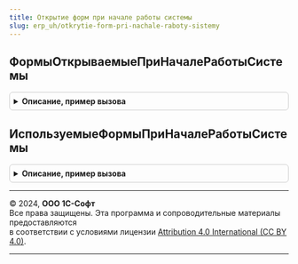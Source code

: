 ```yaml
---
title: Открытие форм при начале работы системы
slug: erp_uh/otkrytie-form-pri-nachale-raboty-sistemy
---
```



## ФормыОткрываемыеПриНачалеРаботыСистемы
<details style="margin: 1em 0; padding: 0.5em; border: 1px solid #ccc; border-radius: 6px;">

<summary style="font-weight: bold; cursor: pointer;">Описание, пример вызова</summary>

```bsl

// Возвращает массив, элементами которого являются структуры параметров форм, которые требуется открыть при начале
// работы системы.
//
// Возвращаемое значение:
//	Массив - массив, элементами которого являются структуры параметров форм, которые требуется
//		открыть при начале работы системы:
//		* ИмяЗапускаемойФормы - Строка - полное имя открываемой формы.
//		* Роль - Строка - имя роли, которая дает пользователю право на запуск формы.
//		* НеобходимыНастройки - Булево - для открываемой формы должны быть заданы настройки.
//		* ИмяФормыНастроек - Строка - если НеобходимыНастройки = ИСТИНА, то в этом параметре указывается полное имя формы
//			редактирования настроек.
//		* ПараметрЗапуска - Строка - параметр запуска, наличие которого будет проверяться при начале работы системы,
//			форма будет открыта, если передан параметр запуска или настроено, что эту форму нужно открывать по умолчанию
//			(т.е. без проверки параметра запуска).
//		* НастройкиУстановлены - Булево - Истина - настройки, необходимые для открытия формы установлены.
//		* Параметры - Структура - параметры формы, используемые при открытии формы.
//		* ОткрыватьПоУмолчанию - Булево - Истина - форма открывается по умолчанию при начале работы системы.
//
Функция ФормыОткрываемыеПриНачалеРаботыСистемы() Экспорт
```

Пример вызова
```bsl
Результат = ОткрытиеФормПриНачалеРаботыСистемы.ФормыОткрываемыеПриНачалеРаботыСистемы() 
```
</details>

## ИспользуемыеФормыПриНачалеРаботыСистемы
<details style="margin: 1em 0; padding: 0.5em; border: 1px solid #ccc; border-radius: 6px;">

<summary style="font-weight: bold; cursor: pointer;">Описание, пример вызова</summary>

```bsl

// Возвращает массив, элементами которого являются значения перечислений форм, открываемых при начале работы системы.
//
// Параметры:
//	ДанныеВыбора - Неопределено, СписокЗначений - список значений открываемых форм.
//	Параметры - Неопределено, Структура - параметры выбора.
//
// Возвращаемое значение:
//	Массив - массив, элементами которого являются значения перечислений форм, открываемых при начале
//		работы системы.
//
Функция ИспользуемыеФормыПриНачалеРаботыСистемы(ДанныеВыбора = Неопределено, Параметры = Неопределено) Экспорт
```

Пример вызова
```bsl
Результат = ОткрытиеФормПриНачалеРаботыСистемы.ИспользуемыеФормыПриНачалеРаботыСистемы(ДанныеВыбора, Параметры);
```
</details>

---

© 2024, **ООО 1С-Софт**  
Все права защищены. Эта программа и сопроводительные материалы предоставляются  
в соответствии с условиями лицензии [Attribution 4.0 International (CC BY 4.0)](https://creativecommons.org/licenses/by/4.0/legalcode).

---
